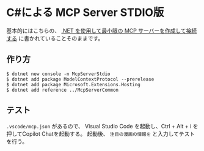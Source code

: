 # C#による MCP Server STDIO版

基本的にはこちらの、 [.NET を使用して最小限の MCP サーバーを作成して接続する](https://learn.microsoft.com/ja-jp/dotnet/ai/quickstarts/build-mcp-server) に書かれていることそのままです。

## 作り方

```shell
$ dotnet new console -n McpServerStdio
$ dotnet add package ModelContextProtocol --prerelease
$ dotnet add package Microsoft.Extensions.Hosting
$ dotnet add reference ../McpServerCommon
```

## テスト

`.vscode/mcp.json` があるので、 Visual Studio Code を起動し、Ctrl + Alt + i を押してCopilot Chatを起動する。
起動後、 `注目の漫画の情報を` と入力してテストを行う。
